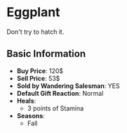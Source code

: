 # Eggplant

Don't try to hatch it.

## Basic Information

- **Buy Price**: 120$
- **Sell Price**: 53$
- **Sold by Wandering Salesman**: YES
- **Default Gift Reaction**: Normal
- **Heals**:
  - 3 points of Stamina
- **Seasons**:
  - Fall